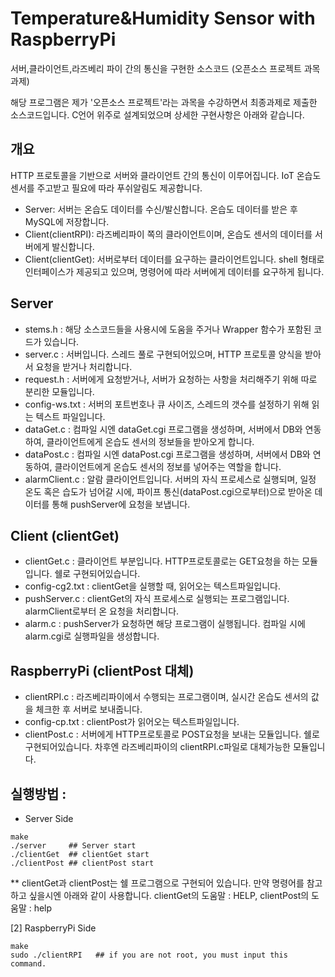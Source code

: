 # Temperature&Humidity Sensor with RaspberryPi
서버,클라이언트,라즈베리 파이 간의 통신을 구현한 소스코드 (오픈소스 프로젝트 과목 과제)

 해당 프로그램은 제가 '오픈소스 프로젝트'라는 과목을 수강하면서 최종과제로 제출한 소스코드입니다.
 C언어 위주로 설계되었으며 상세한 구현사항은 아래와 같습니다.

## 개요

HTTP 프로토콜을 기반으로 서버와 클라이언트 간의 통신이 이루어집니다. IoT 온습도 센서를 주고받고 필요에 따라 푸쉬알림도 제공합니다.
- Server: 서버는 온습도 데이터를 수신/발신합니다. 온습도 데이터를 받은 후 MySQL에 저장합니다.
- Client(clientRPI): 라즈베리파이 쪽의 클라이언트이며, 온습도 센서의 데이터를 서버에게 발신합니다.
- Client(clientGet): 서버로부터 데이터를 요구하는 클라이언트입니다. shell 형태로 인터페이스가 제공되고 있으며, 명령어에 따라 서버에게 데이터를 요구하게 됩니다.


## Server
- stems.h : 해당 소스코드들을 사용시에 도움을 주거나 Wrapper 함수가 포함된 코드가 있습니다.
- server.c : 서버입니다. 스레드 풀로 구현되어있으며, HTTP 프로토콜 양식을 받아서 요청을 받거나 처리합니다.
- request.h : 서버에게 요청받거나, 서버가 요청하는 사항을 처리해주기 위해 따로 분리한 모듈입니다.
- config-ws.txt : 서버의 포트번호나 큐 사이즈, 스레드의 갯수를 설정하기 위해 읽는 텍스트 파일입니다.
- dataGet.c : 컴파일 시엔 dataGet.cgi 프로그램을 생성하며, 서버에서 DB와 연동하여,
		클라이언트에게 온습도 센서의 정보들을 받아오게 합니다.
- dataPost.c : 컴파일 시엔 dataPost.cgi 프로그램을 생성하며, 서버에서 DB와 연동하여,
		  클라이언트에게 온습도 센서의 정보를 넣어주는 역할을 합니다.
- alarmClient.c : 알람 클라이언트입니다. 서버의 자식 프로세스로 실행되며, 일정 온도 혹은 습도가 넘어갈 시에,
		     파이프 통신(dataPost.cgi으로부터)으로 받아온 데이터를 통해 pushServer에 요청을 보냅니다.
 
 ## Client (clientGet)
 - clientGet.c : 클라이언트 부분입니다. HTTP프로토콜로는 GET요청을 하는 모듈입니다. 쉘로 구현되어있습니다.
 - config-cg2.txt : clientGet을 실행할 때, 읽어오는 텍스트파일입니다.
 - pushServer.c : clientGet의 자식 프로세스로 실행되는 프로그램입니다. alarmClient로부터 온 요청을 처리합니다.
- alarm.c : pushServer가 요청하면 해당 프로그램이 실행됩니다. 컴파일 시에 alarm.cgi로 실행파일을 생성합니다.

 ## RaspberryPi (clientPost 대체)
 - clientRPI.c : 라즈베리파이에서 수행되는 프로그램이며, 실시간 온습도 센서의 값을 체크한 후 서버로 보내줍니다.
 - config-cp.txt : clientPost가 읽어오는 텍스트파일입니다.
 - clientPost.c : 서버에게 HTTP프로토콜로 POST요청을 보내는 모듈입니다. 쉘로 구현되어있습니다.
		   차후엔 라즈베리파이의 clientRPI.c파일로 대체가능한 모듈입니다.


## 실행방법 : 
- Server Side
```
make
./server     ## Server start
./clientGet  ## clientGet start
./clientPost ## clientPost start
```
   
   ** clientGet과 clientPost는 쉘 프로그램으로 구현되어 있습니다. 만약 명령어를 참고하고 싶을시엔 아래와 같이 사용합니다.
      clientGet의 도움말 : HELP, clientPost의 도움말 : help

[2] RaspberryPi Side
```
make
sudo ./clientRPI   ## if you are not root, you must input this command.
```
